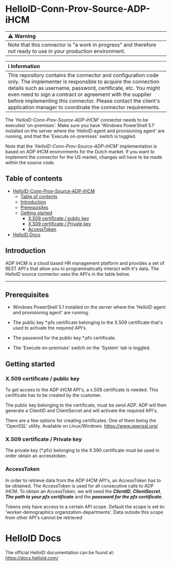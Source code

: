 # HelloID-Conn-Prov-Source-ADP-iHCM

| :warning: Warning |
|:---------------------------|
| Note that this connector is "a work in progress" and therefore not ready to use in your production environment. |

| :information_source: Information |
|:---------------------------|
| This repository contains the connector and configuration code only. The implementer is responsible to acquire the connection details such as username, password, certificate, etc. You might even need to sign a contract or agreement with the supplier before implementing this connector. Please contact the client's application manager to coordinate the connector requirements. |

The _'HelloID-Conn-Prov-Source-ADP-iHCM'_ connector needs to be executed 'on-premises'. Make sure you have 'Windows PowerShell 5.1' installed on the server where the 'HelloID agent and provisioning agent' are running, and that the 'Execute on-premises' switch is toggled.

Note that the _'HelloID-Conn-Prov-Source-ADP-iHCM'_ implementation is based on ADP iHCM environments for the Dutch market. If you want to implement the connector for the US market, changes will have to be made within the source code.

## Table of contents

- [HelloID-Conn-Prov-Source-ADP-iHCM](#helloid-conn-prov-source-adp-ihcm)
  - [Table of contents](#table-of-contents)
  - [Introduction](#introduction)
  - [Prerequisites](#prerequisites)
  - [Getting started](#getting-started)
    - [X.509 certificate / public key](#x509-certificate--public-key)
    - [X.509 certificate / Private key](#x509-certificate--private-key)
    - [AccessToken](#accesstoken)
- [HelloID Docs](#helloid-docs)


## Introduction

ADP iHCM is a cloud based HR management platform and provides a set of REST API's that allow you to programmatically interact with it's data. The HelloID source connector uses the API's in the table below.

---

## Prerequisites

- Windows PowerShell 5.1 installed on the server where the 'HelloID agent and provisioning agent' are running.

- The public key *.pfx certificate belonging to the X.509 certificate that's used to activate the required API's.

- The password for the public key *.pfx certificate.

- The 'Execute on-premises' switch on the 'System' tab is toggled.

## Getting started

### X.509 certificate / public key

To get access to the ADP iHCM API's, a x.509 certificate is needed. This certificate has to be created by the customer.

The public key belonging to the certificate, must be send ADP. ADP will then generate a ClientID and ClientSecret and will activate the required API's.

There are a few options for creating certificates. One of them being the 'OpenSSL' utility. Available on Linux/Windows. https://www.openssl.org/

### X.509 certificate / Private key

The private key (*.pfx) belonging to the X.590 certificate must be used in order obtain an accesstoken.

### AccessToken

In order to retrieve data from the ADP iHCM API's, an AccessToken has to be obtained. The AccessToken is used for all consecutive calls to ADP iHCM. To obtain an AccessToken, we will need the ___ClientID___, ___ClientSecret___, ___The path to your pfx certificate___ and the ___password for the pfx certificate___.

Tokens only have access to a certain API scope. Default the scope is set to: 'worker-demographics organization-departments'. Data outside this scope from other API's cannot be retrieved

# HelloID Docs
The official HelloID documentation can be found at: https://docs.helloid.com/
